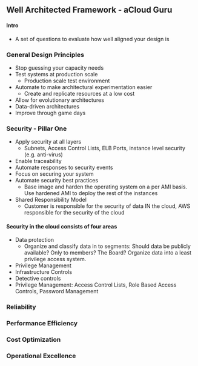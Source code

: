 ## Well Architected Framework - aCloud Guru


#### Intro
  - A set of questions to evaluate how well aligned your design is

### General Design Principles
  - Stop guessing your capacity needs
  - Test systems at production scale
    -  Production scale test environment
  - Automate to make architectural experimentation easier
    - Create and replicate resources at a low cost
  - Allow for evolutionary architectures
  - Data-driven architectures
  - Improve through game days

### Security - Pillar One
  - Apply security at all layers
    - Subnets, Access Control Lists, ELB Ports, instance level security (e.g. anti-virus)
  - Enable traceability
  - Automate responses to security events
  - Focus on securing your system
  - Automate security best practices
    - Base image and harden the operating system on a per AMI basis. Use hardened AMI to deploy the rest of the instances
  - Shared Responsibility Model
    - Customer is responsible for the security of data IN the cloud, AWS responsible for the security of the cloud
#### Security in the cloud consists of four areas
  - Data protection
    - Organize and classify data in to segments: Should data be publicly available? Only to members? The Board? Organize data into a least privilege access system.
  - Privilege Management
  - Infrastructure Controls
  - Detective controls
  - Privilege Management: Access Control Lists, Role Based Access Controls, Password Management


### Reliability
### Performance Efficiency
### Cost Optimization
### Operational Excellence
